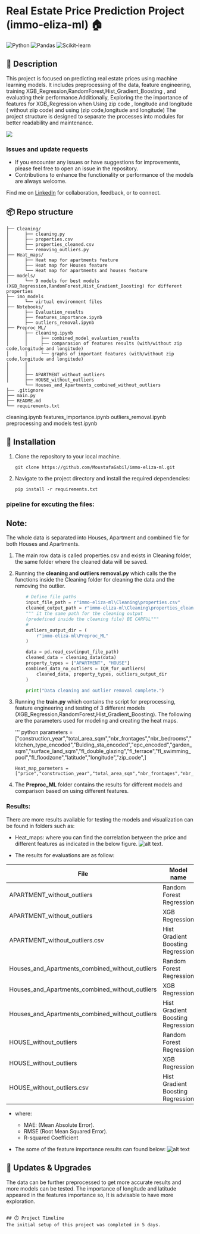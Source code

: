# Real Estate Price Prediction Project (immo-eliza-ml) 🏠
![Python](https://img.shields.io/badge/Made%20with-Python-1f425f.svg)
![Pandas](https://img.shields.io/badge/uses-Pandas-blue.svg)
![Scikit-learn](https://img.shields.io/badge/uses-Scikit--learn-orange.svg)




## 🏢 Description

This project is focused on predicting real estate prices using machine learning models. It includes preprocessing of the data, feature engineering, training XGB_Regression,RandomForest,Hist_Gradient_Boosting , and evaluating their performance.Additionally, Exploring the the importance of features for XGB_Regression when Using zip code , longitude and longitude ( without ziip code) and using (zip code,longitude and longitude)
The project structure is designed to separate the processes into modules for better readability and maintenance.

<img src="https://miro.medium.com/v2/resize:fit:640/1*D6s2K1y7kjE14swcgITB1w.png"/>



### Issues and update requests
- If you encounter any issues or have suggestions for improvements, please feel free to open an issue in the repository.
- Contributions to enhance the functionality or performance of the models are always welcome.

Find me on [LinkedIn](https://www.linkedin.com/in/viktor-cosaert/) for collaboration, feedback, or to connect.

## 📦 Repo structure
```.
├── Cleaning/
│      ├── cleaning.py
│      ├── properties.csv
│      ├── properties_cleaned.csv
│      └── removing_outliers.py
├── Heat_maps/
│      ├── Heat map for apartments feature
│      ├── Heat map for Houses feature
│      └── Heat map for apartments and houses feature 
├── models/
│      └── 9 models for best models (XGB_Regression,RandomForest,Hist_Gradient_Boosting) for different properties
├── imo_models
│      └── virtual environment files
├── Notebooks/
│      ├── Evaluation_results
│      ├── features_importance.ipynb
│      ├── outliers_removal.ipynb   
├── Preproc_ML/
│      ├── cleaning.ipynb
│      │     ├── combined_model_evaluation_results
│      │     ├── comparasion of features results (with/without zip code,longitude and longitude)
│      │     └── graphs of important features (with/without zip code,longitude and longitude)
│      │     
│      │
│      ├── APARTMENT_without_outliers
│      ├── HOUSE_without_outliers 
       └── Houses_and_Apartments_combined_without_outliers
├── .gitignore
├── main.py
├── README.md
└── requirements.txt 
```
cleaning.ipynb
features_importance.ipynb
outliers_removal.ipynb
preprocessing and models test.ipynb
## 🚧 Installation 

1. Clone the repository to your local machine.

    ```
    git clone https://github.com/MoustafaGabil/immo-eliza-ml.git
    ```

2. Navigate to the project directory and install the required dependencies:

    ```
    pip install -r requirements.txt
    ```

### pipeline for excuting the files: 

## Note: 
The whole data is separated into Houses, Apartment and combined file for both Houses and Apartments.

1. The main row data is called properties.csv and exists in Cleaning folder, the same folder where the cleaned data will be saved.

2. Running the **cleaning and outliers removal.py** which calls the the functions inside the Cleaning folder for cleaning the data and the removing the outlier.

    ```python
        # Define file paths
        input_file_path = r"immo-eliza-ml\Cleaning\properties.csv"
        cleaned_output_path = r"immo-eliza-ml\Cleaning\properties_cleaned.csv"
        """ it the same path for the cleaning output 
        (predefined inside the cleaning file) BE CARFUL"""
        #
        outliers_output_dir = (
            r"immo-eliza-ml\Preproc_ML"
        )

        data = pd.read_csv(input_file_path)
        cleaned_data = cleaning_data(data)
        property_types = ["APARTMENT", "HOUSE"]
        combined_data_no_outliers = IQR_for_outliers(
            cleaned_data, property_types, outliers_output_dir
        )

        print("Data cleaning and outlier removal complete.")

3. Running the **train.py** which contains the script for preprocessing, feature engineering and testing of 3 different models (XGB_Regression,RandomForest,Hist_Gradient_Boosting).
    The following are the parameters used for modeling and creating the heat maps.
     
    ''' python
        parameters = ["construction_year","total_area_sqm","nbr_frontages","nbr_bedrooms","kitchen_type_encoded","Bulding_sta_encoded","epc_encoded","garden_sqm","surface_land_sqm","fl_double_glazing","fl_terrace","fl_swimming_pool","fl_floodzone","latitude","longitude","zip_code",]

       Heat_map_parmeters = ["price","construction_year","total_area_sqm","nbr_frontages","nbr_bedrooms","kitchen_type_encoded","Bulding_sta_encoded","epc_encoded","garden_sqm","latitude","longitude","zip_code"]

4. The **Preproc_ML** folder contains the results for different models and comparison based on using different features.

### Results: 
There are more results available for testing the models and visualization can be found in folders such as:

-  Heat_maps: where you can find the correlation between the price and different features as indicated in the below figure.
![alt text](heatmap_Houses_and_Apartments_combined_without_outliers.png).</b>

- The results for evaluations are as follow:

| File                                             | Model name                         | MAE         | RMSE        | RA³          | Train Score | Test Score|
|--------------------------------------------------|------------------------------------|-------------|-------------|--------------|-------------|-----------|
| APARTMENT_without_outliers                       | Random Forest Regression           | 38847.56735 | 197.0978624 | 0.746259935  | 0.920989357 | 0.74626   |
| APARTMENT_without_outliers                       | XGB Regression                     | 31681.84959 | 177.9939594 | 0.816293401  | 0.986465603 | 0.816293  |
| APARTMENT_without_outliers.csv                   | Hist Gradient Boosting Regression  | 34233.0489  | 185.0217525 | 0.797021799  | 0.913430742 | 0.797022  |
| Houses_and_Apartments_combined_without_outliers  | Random Forest Regression           | 47965.06836 | 219.0092883 | 0.768380127  | 0.921555976 | 0.76838   |
| Houses_and_Apartments_combined_without_outliers  | XGB Regression                     | 41086.61647 | 202.6983386 | 0.817504332  | 0.980630054 | 0.817504  |
| Houses_and_Apartments_combined_without_outliers  | Hist Gradient Boosting Regression  | 46254.58674 | 215.0687954 | 0.791215598  | 0.86780864  | 0.791216  |
| HOUSE_without_outliers                           | Random Forest Regression           | 58860.51476 | 242.6118603 | 0.765119731  | 0.92104172  | 0.76512   |
| HOUSE_without_outliers                           | XGB Regression                     | 50102.96551 | 223.8369172 | 0.816225213  | 0.993652011 | 0.816225  |
| HOUSE_without_outliers.csv                       | Hist Gradient Boosting Regression  | 53392.92323 | 231.0690876 | 0.801762635  | 0.9124195   | 0.801763  |

- where: 
    - MAE: (Mean Absolute Error).
    - RMSE (Root Mean Squared Error).
    - R-squared Coefficient

- The some of the feature importance results can found below: </b>
![alt text](feature_importance_H&A_lan&lat&zip_code.png) </b>


## 🔧 Updates & Upgrades

The data can be further preprocessed to get more accurate results and more models can be tested. 
The importance of longitude and latitude appeared in the features importance so, It is advisable to have more exploration. 


```

## ⏱️ Project Timeline
The initial setup of this project was completed in 5 days.


